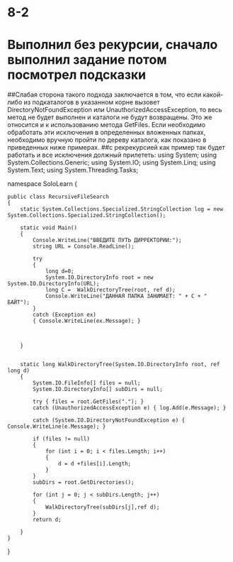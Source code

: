 # 8-2
# Выполнил без рекурсии, сначало выполнил задание потом посмотрел подсказки
##Слабая сторона такого подхода заключается в том, что если какой-либо из подкаталогов в указанном корне вызовет DirectoryNotFoundException или UnauthorizedAccessException, то весь метод не будет выполнен и каталоги не будут возвращены. Это же относится и к использованию метода GetFiles. Если необходимо обработать эти исключения в определенных вложенных папках, необходимо вручную пройти по дереву каталога, как показано в приведенных ниже примерах.
##с рекрекурсией как пример так будет работать и все исключения должный прилететь:
using System;
using System.Collections.Generic;
using System.IO;
using System.Linq;
using System.Text;
using System.Threading.Tasks;

namespace SoloLearn
{

    public class RecursiveFileSearch
    {
        static System.Collections.Specialized.StringCollection log = new System.Collections.Specialized.StringCollection();

        static void Main()
        {
            Console.WriteLine("ВВЕДИТЕ ПУТЬ ДИРРЕКТОРИИ:");
            string URL = Console.ReadLine();

            try
            {
                long d=0;
                System.IO.DirectoryInfo root = new System.IO.DirectoryInfo(URL);
                long C =  WalkDirectoryTree(root, ref d);
                Console.WriteLine("ДАННАЯ ПАПКА ЗАНИМАЕТ: " + C + " БАЙТ");
            }
            catch (Exception ex)
            { Console.WriteLine(ex.Message); }



        }


        static long WalkDirectoryTree(System.IO.DirectoryInfo root, ref long d)
        {
            System.IO.FileInfo[] files = null;
            System.IO.DirectoryInfo[] subDirs = null;

            try { files = root.GetFiles("."); }
            catch (UnauthorizedAccessException e) { log.Add(e.Message); }

            catch (System.IO.DirectoryNotFoundException e) { Console.WriteLine(e.Message); }

            if (files != null)
            {
                for (int i = 0; i < files.Length; i++)
                {
                    d = d +files[i].Length;
                }
            }
            subDirs = root.GetDirectories();
          
            for (int j = 0; j < subDirs.Length; j++)
            {
                WalkDirectoryTree(subDirs[j],ref d);
            }
            return d;
           
        }
    }
}
